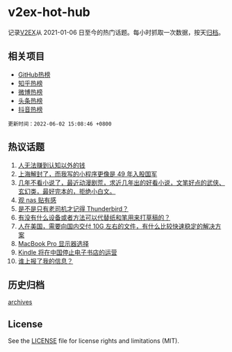 # v2ex-hot-hub

 记录[V2EX](https://www.v2ex.com/)从 2021-01-06 日至今的热门话题。每小时抓取一次数据，按天[归档](archives)。
 
 ## 相关项目

- [GitHub热榜](https://github.com/snaildev/github-hot-hub)
- [知乎热榜](https://github.com/snaildev/zhihu-hot-hub)
- [微博热榜](https://github.com/snaildev/weibo-hot-hub)
- [头条热榜](https://github.com/snaildev/toutiao-hot-hub)
- [抖音热榜](https://github.com/snaildev/douyin-hot-hub)


 `更新时间：2022-06-02 15:08:46 +0800`

## 热议话题

1. [人无法赚到认知以外的钱](https://www.v2ex.com/t/856873)
1. [上海解封了，而我写的小程序更像是 49 年入股国军](https://www.v2ex.com/t/856782)
1. [几年不看小说了，最近动漫剧荒，求近几年出的好看小说，文笔好点的武侠、玄幻类，最好完本的，拒绝小白文。](https://www.v2ex.com/t/856776)
1. [观 nas 贴有感](https://www.v2ex.com/t/856836)
1. [是不是只有老司机才记得 Thunderbird？](https://www.v2ex.com/t/856850)
1. [有没有什么设备或者方法可以代替纸和笔用来打草稿的？](https://www.v2ex.com/t/856739)
1. [人在美国，需要向国内交付 10G 左右的文件，有什么比较快速稳定的解决方案](https://www.v2ex.com/t/856842)
1. [MacBook Pro 显示器选择](https://www.v2ex.com/t/856849)
1. [Kindle 将在中国停止电子书店的运营](https://www.v2ex.com/t/856939)
1. [谁上报了我的信息？](https://www.v2ex.com/t/856818)

## 历史归档

[archives](archives)

## License

See the [LICENSE](LICENSE) file for license rights and limitations (MIT).
